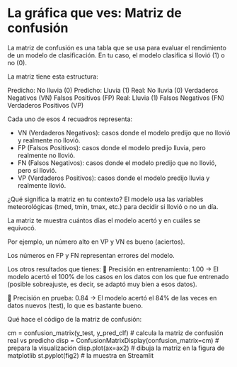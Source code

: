 # La gráfica que ves: Matriz de confusión

La matriz de confusión es una tabla que se usa para evaluar el rendimiento de un modelo de clasificación. En tu caso, el modelo clasifica si llovió (1) o no (0).

La matriz tiene esta estructura:

Predicho: No lluvia (0)	Predicho: Lluvia (1)
Real: No lluvia (0)	Verdaderos Negativos (VN)	Falsos Positivos (FP)
Real: Lluvia (1)	Falsos Negativos (FN)	Verdaderos Positivos (VP)

Cada uno de esos 4 recuadros representa:

- VN (Verdaderos Negativos): casos donde el modelo predijo que no llovió y realmente no llovió.
- FP (Falsos Positivos): casos donde el modelo predijo lluvia, pero realmente no llovió.
- FN (Falsos Negativos): casos donde el modelo predijo que no llovió, pero sí llovió.
- VP (Verdaderos Positivos): casos donde el modelo predijo lluvia y realmente llovió.

¿Qué significa la matriz en tu contexto?
El modelo usa las variables meteorológicas (tmed, tmin, tmax, etc.) para decidir si llovió o no un día.

La matriz te muestra cuántos días el modelo acertó y en cuáles se equivocó.

Por ejemplo, un número alto en VP y VN es bueno (aciertos).

Los números en FP y FN representan errores del modelo.

Los otros resultados que tienes:
🎯 Precisión en entrenamiento: 1.00 → El modelo acertó el 100% de los casos en los datos con los que fue entrenado (posible sobreajuste, es decir, se adaptó muy bien a esos datos).

🧪 Precisión en prueba: 0.84 → El modelo acertó el 84% de las veces en datos nuevos (test), lo que es bastante bueno.

Qué hace el código de la matriz de confusión:

cm = confusion_matrix(y_test, y_pred_clf)  # calcula la matriz de confusión real vs predicho
disp = ConfusionMatrixDisplay(confusion_matrix=cm)  # prepara la visualización
disp.plot(ax=ax2)  # dibuja la matriz en la figura de matplotlib
st.pyplot(fig2)  # la muestra en Streamlit
